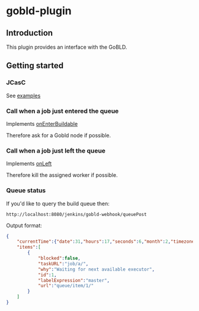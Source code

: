 # gobld-plugin

## Introduction

This plugin provides an interface with the GoBLD.

## Getting started


### JCasC

See [examples](src/test/resources/io.jenkins.plugins.gobld.jcasc/configuration-as-code.yml)

### Call when a job just entered the queue

Implements [onEnterBuildable](https://javadoc.jenkins.io/hudson/model/queue/QueueListener.html#onEnterBuildable-hudson.model.Queue.BuildableItem-)

Therefore ask for a Gobld node if possible.

### Call when a job just left the queue

Implements [onLeft](https://javadoc.jenkins.io/hudson/model/queue/QueueListener.html#onLeft-hudson.model.Queue.LeftItem-)

Therefore kill the assigned worker if possible.

### Queue status

If you'd like to query the build queue then:

```
http://localhost:8080/jenkins/gobld-webhook/queuePost
```

Output format:

```json
{
    "currentTime":{"date":31,"hours":17,"seconds":6,"month":2,"timezoneOffset":-60,"year":121,"minutes":38,"time":1617208686627,"day":3},
    "items":[
        {
            "blocked":false,
            "taskURL":"job/a/",
            "why":"Waiting for next available executor",
            "id":1,
            "labelExpression":"master",
            "url":"queue/item/1/"
        }
    ]
}
```
